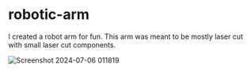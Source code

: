 # robotic-arm

I created a robot arm for fun. This arm was meant to be mostly laser cut with small laser cut components. 

![Screenshot 2024-07-06 011819](https://github.com/claynicholson/robotic-arm/assets/82461712/5d9ba229-3e05-4739-9625-a1f6295aff70)
